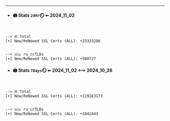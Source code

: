 

---
- #### 🖨️ **Stats** `24Hr`⏲️ ➼ 2024_11_02
```console


--> 🌐 Total
[+] New/ReNewed SSL Certs (ALL): +23333296


--> 🇷🇺 ru_ccTLDs
[+] New/ReNewed SSL Certs (ALL): +500727

```

- #### 🖨️ **Stats** `7Days`⏲️ ➼ 2024_11_02 <--> 2024_10_26
```console


--> 🌐 Total
[+] New/ReNewed SSL Certs (ALL): +119163173


--> 🇷🇺 ru_ccTLDs
[+] New/ReNewed SSL Certs (ALL): +1842443

```

